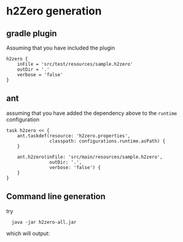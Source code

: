 
# h2Zero generation

## gradle plugin

Assuming that you have included the plugin

```
h2zero {
	inFile = 'src/test/resources/sample.h2zero'
	outDir = '.'
	verbose = 'false'
}
```

## ant

assuming that you have added the dependency above to the `runtime` configuration

```
task h2zero << {
	ant.taskdef(resource: 'h2zero.properties',
				classpath: configurations.runtime.asPath) {
	}

	ant.h2zero(inFile: 'src/main/resources/sample.h2zero',
				outDir: '.',
				verbose: 'false') {
	}
}
```

## Command line generation

try

```
  java -jar h2zero-all.jar
```

which will output:
